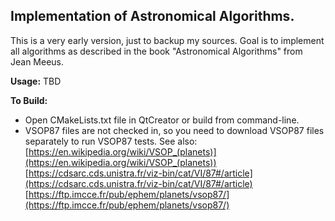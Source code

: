 ## Implementation of Astronomical Algorithms.

This is a very early version, just to backup my sources.
Goal is to implement all algorithms as described in the book "Astronomical Algorithms" from Jean Meeus.

**Usage:**
TBD

**To Build:**

- Open CMakeLists.txt file in QtCreator or build from command-line.
- VSOP87 files are not checked in, so you need to download VSOP87 files separately to run VSOP87 tests. See also:
[https://en.wikipedia.org/wiki/VSOP_(planets)](https://en.wikipedia.org/wiki/VSOP_(planets))  
[https://cdsarc.cds.unistra.fr/viz-bin/cat/VI/87#/article](https://cdsarc.cds.unistra.fr/viz-bin/cat/VI/87#/article)  
[https://ftp.imcce.fr/pub/ephem/planets/vsop87/](https://ftp.imcce.fr/pub/ephem/planets/vsop87/)
